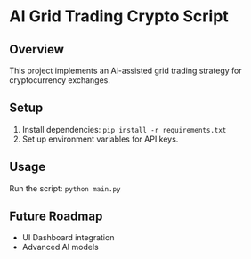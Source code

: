 # AI Grid Trading Crypto Script

## Overview
This project implements an AI-assisted grid trading strategy for cryptocurrency exchanges.

## Setup
1. Install dependencies: `pip install -r requirements.txt`
2. Set up environment variables for API keys.

## Usage
Run the script: `python main.py`

## Future Roadmap
- UI Dashboard integration
- Advanced AI models
